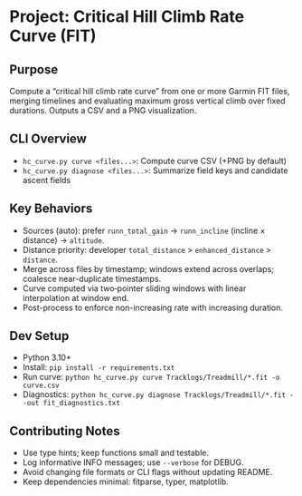 Project: Critical Hill Climb Rate Curve (FIT)
============================================

Purpose
-------
Compute a “critical hill climb rate curve” from one or more Garmin FIT files, merging timelines and evaluating maximum gross vertical climb over fixed durations. Outputs a CSV and a PNG visualization.

CLI Overview
------------
- `hc_curve.py curve <files...>`: Compute curve CSV (+PNG by default)
- `hc_curve.py diagnose <files...>`: Summarize field keys and candidate ascent fields

Key Behaviors
-------------
- Sources (auto): prefer `runn_total_gain` → `runn_incline` (incline × distance) → `altitude`.
- Distance priority: developer `total_distance` > `enhanced_distance` > `distance`.
- Merge across files by timestamp; windows extend across overlaps; coalesce near-duplicate timestamps.
- Curve computed via two‑pointer sliding windows with linear interpolation at window end.
- Post-process to enforce non-increasing rate with increasing duration.

Dev Setup
---------
- Python 3.10+
- Install: `pip install -r requirements.txt`
- Run curve: `python hc_curve.py curve Tracklogs/Treadmill/*.fit -o curve.csv`
- Diagnostics: `python hc_curve.py diagnose Tracklogs/Treadmill/*.fit --out fit_diagnostics.txt`

Contributing Notes
------------------
- Use type hints; keep functions small and testable.
- Log informative INFO messages; use `--verbose` for DEBUG.
- Avoid changing file formats or CLI flags without updating README.
- Keep dependencies minimal: fitparse, typer, matplotlib.


